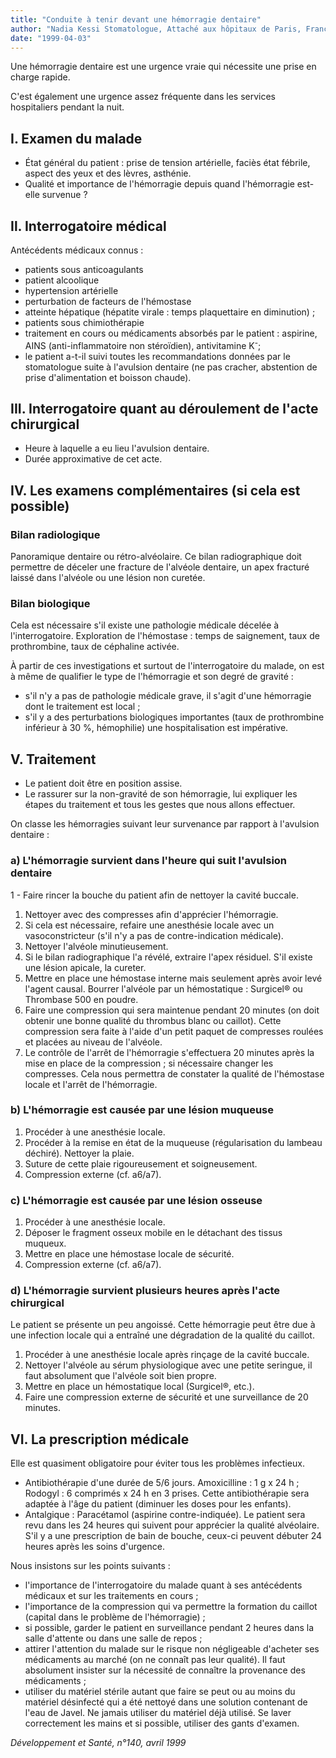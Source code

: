 ```yaml
---
title: "Conduite à tenir devant une hémorragie dentaire"
author: "Nadia Kessi Stomatologue, Attaché aux hôpitaux de Paris, France."
date: "1999-04-03"
---
```


<div class="teaser"><p>Une hémorragie dentaire est une urgence vraie qui nécessite une prise en charge rapide.</p>
<p>C'est également une urgence assez fréquente dans les services hospitaliers pendant la nuit.</p></div>

## **I.** Examen du malade

*   État général du patient : prise de tension artérielle, faciès état fébrile, aspect des yeux et des lèvres, asthénie.  
*   Qualité et importance de l'hémorragie depuis quand l'hémorragie est-elle survenue ?

## Il. Interrogatoire médical

Antécédents médicaux connus :

*   patients sous anticoagulants
*   patient alcoolique
*   hypertension artérielle
*   perturbation de facteurs de l'hémostase
*   atteinte hépatique (hépatite virale : temps plaquettaire en diminution) ;
*   patients sous chimiothérapie
*   traitement en cours ou médicaments absorbés par le patient : aspirine, AINS (anti-inflammatoire non stéroïdien), antivitamine K<sup>-</sup>;
*   le patient a-t-il suivi toutes les recommandations données par le stomatologue suite à l'avulsion dentaire (ne pas cracher, abstention de prise d'alimentation et boisson chaude).

## **III.** **Interrogatoire** quant au déroulement **de l'acte chirurgical**

*   Heure à laquelle a eu lieu l'avulsion dentaire.  
*   Durée approximative de cet acte.

## IV. Les examens complémentaires (si cela est possible)

### Bilan radiologique

Panoramique dentaire ou rétro-alvéolaire. Ce bilan radiographique doit permettre de déceler une fracture de l'alvéole dentaire, un apex fracturé laissé dans l'alvéole ou une lésion non curetée.

### Bilan biologique

Cela est nécessaire s'il existe une pathologie médicale décelée à l'interrogatoire. Exploration de l'hémostase : temps de saignement, taux de prothrombine, taux de céphaline activée.

À partir de ces investigations et surtout de l'interrogatoire du malade, on est à même de qualifier le type de l'hémorragie et son degré de gravité :

*   s'il n'y a pas de pathologie médicale grave, il s'agit d'une hémorragie dont le traitement est local ;
*   s'il y a des perturbations biologiques importantes (taux de prothrombine inférieur à 30 %, hémophilie) une hospitalisation est impérative.

## V. Traitement

*   Le patient doit être en position assise.  
*   Le rassurer sur la non-gravité de son hémorragie, lui expliquer les étapes du traitement et tous les gestes que nous allons effectuer.

On classe les hémorragies suivant leur survenance par rapport à l'avulsion dentaire :

### a) L'hémorragie survient dans l'heure **qui suit l'avulsion dentaire**

1 - Faire rincer la bouche du patient afin de nettoyer la cavité buccale.

1.  Nettoyer avec des compresses afin d'apprécier l'hémorragie.  
2.  Si cela est nécessaire, refaire une anesthésie locale avec un vasoconstricteur (s'il n'y a pas de contre-indication médicale).  
3.  Nettoyer l'alvéole minutieusement.  
4.  Si le bilan radiographique l'a révélé, extraire l'apex résiduel. S'il existe une lésion apicale, la cureter.  
5.  Mettre en place une hémostase interne mais seulement après avoir levé l'agent causal. Bourrer l'alvéole par un hémostatique : Surgicel® ou Thrombase 500 en poudre.  
6.  Faire une compression qui sera maintenue pendant 20 minutes (on doit obtenir une bonne qualité du thrombus blanc ou caillot). Cette compression sera faite à l'aide d'un petit paquet de compresses roulées et placées au niveau de l'alvéole.  
7.  Le contrôle de l'arrêt de l'hémorragie s'effectuera 20 minutes après la mise en place de la compression ; si nécessaire changer les compresses. Cela nous permettra de constater la qualité de l'hémostase locale et l'arrêt de l'hémorragie.

### b) L'hémorragie est causée par une lésion muqueuse

1.  Procéder à une anesthésie locale.  
2.  Procéder à la remise en état de la muqueuse (régularisation du lambeau déchiré). Nettoyer la plaie.  
3.  Suture de cette plaie rigoureusement et soigneusement.  
4.  Compression externe (cf. a6/a7).

### c) L'hémorragie est causée par une lésion osseuse

1.  Procéder à une anesthésie locale.  
2.  Déposer le fragment osseux mobile en le détachant des tissus muqueux.  
3.  Mettre en place une hémostase locale de sécurité.  
4.  Compression externe (cf. a6/a7).

### d) L'hémorragie survient plusieurs heures après l'acte chirurgical

Le patient se présente un peu angoissé. Cette hémorragie peut être due à une infection locale qui a entraîné une dégradation de la qualité du caillot.

1.  Procéder à une anesthésie locale après rinçage de la cavité buccale.  
2.  Nettoyer l'alvéole au sérum physiologique avec une petite seringue, il faut absolument que l'alvéole soit bien propre.  
3.  Mettre en place un hémostatique local (Surgicel®, etc.).  
4.  Faire une compression externe de sécurité et une surveillance de 20 minutes.

## VI. La prescription médicale

Elle est quasiment obligatoire pour éviter tous les problèmes infectieux.

*   Antibiothérapie d'une durée de 5/6 jours. Amoxicilline : 1 g x 24 h ; Rodogyl : 6 comprimés x 24 h en 3 prises. Cette antibiothérapie sera adaptée à l'âge du patient (diminuer les doses pour les enfants).  
*   Antalgique : Paracétamol (aspirine contre-indiquée). Le patient sera revu dans les 24 heures qui suivent pour apprécier la qualité alvéolaire. S'il y a une prescription de bain de bouche, ceux-ci peuvent débuter 24 heures après les soins d'urgence.

Nous insistons sur les points suivants :

*   l'importance de l'interrogatoire du malade quant à ses antécédents médicaux et sur les traitements en cours ;
*   l'importance de la compression qui va permettre la formation du caillot (capital dans le problème de l'hémorragie) ;
*   si possible, garder le patient en surveillance pendant 2 heures dans la salle d'attente ou dans une salle de repos ;
*   attirer l'attention du malade sur le risque non négligeable d'acheter ses médicaments au marché (on ne connaît pas leur qualité). Il faut absolument insister sur la nécessité de connaître la provenance des médicaments ;
*   utiliser du matériel stérile autant que faire se peut ou au moins du matériel désinfecté qui a été nettoyé dans une solution contenant de l'eau de Javel. Ne jamais utiliser du matériel déjà utilisé. Se laver correctement les mains et si possible, utiliser des gants d'examen.

_Développement et Santé, n°140, avril 1999_